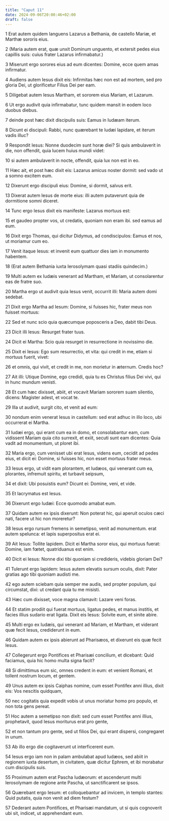 ```yaml
---
title: "Caput 11"
date: 2024-09-06T20:00:46+02:00
draft: false
---
```



1 Erat autem quidem languens Lazarus a Bethania, de castello Mariæ, et Marthæ sororis eius.

2 (Maria autem erat, quæ unxit Dominum unguento, et extersit pedes eius capillis suis: cuius frater Lazarus infirmabatur.)

3 Miserunt ergo sorores eius ad eum dicentes: Domine, ecce quem amas infirmatur.

4 Audiens autem Iesus dixit eis: Infirmitas hæc non est ad mortem, sed pro gloria Dei, ut glorificetur Filius Dei per eam.

5 Diligebat autem Iesus Martham, et sororem eius Mariam, et Lazarum.

6 Ut ergo audivit quia infirmabatur, tunc quidem mansit in eodem loco duobus diebus.

7 deinde post hæc dixit discipulis suis: Eamus in Iudæam iterum.

8 Dicunt ei discipuli: Rabbi, nunc quærebant te Iudæi lapidare, et iterum vadis illuc?

9 Respondit Iesus: Nonne duodecim sunt horæ diei? Si quis ambulaverit in die, non offendit, quia lucem huius mundi videt:

10 si autem ambulaverit in nocte, offendit, quia lux non est in eo.

11 Hæc ait, et post hæc dixit eis: Lazarus amicus noster dormit: sed vado ut a somno excitem eum.

12 Dixerunt ergo discipuli eius: Domine, si dormit, salvus erit.

13 Dixerat autem Iesus de morte eius: illi autem putaverunt quia de dormitione somni diceret.

14 Tunc ergo Iesus dixit eis manifeste: Lazarus mortuus est:

15 et gaudeo propter vos, ut credatis, quoniam non eram ibi. sed eamus ad eum.

16 Dixit ergo Thomas, qui dicitur Didymus, ad condiscipulos: Eamus et nos, ut moriamur cum eo.

17 Venit itaque Iesus: et invenit eum quattuor dies iam in monumento habentem.

18 (Erat autem Bethania iuxta Ierosolymam quasi stadiis quindecim.)

19 Multi autem ex Iudæis venerant ad Martham, et Mariam, ut consolarentur eas de fratre suo.

20 Martha ergo ut audivit quia Iesus venit, occurrit illi: Maria autem domi sedebat.

21 Dixit ergo Martha ad Iesum: Domine, si fuisses hic, frater meus non fuisset mortuus:

22 Sed et nunc scio quia quæcumque poposceris a Deo, dabit tibi Deus.

23 Dicit illi Iesus: Resurget frater tuus.

24 Dicit ei Martha: Scio quia resurget in resurrectione in novissimo die.

25 Dixit ei Iesus: Ego sum resurrectio, et vita: qui credit in me, etiam si mortuus fuerit, vivet:

26 et omnis, qui vivit, et credit in me, non morietur in æternum. Credis hoc?

27 Ait illi: Utique Domine, ego credidi, quia tu es Christus filius Dei vivi, qui in hunc mundum venisti.

28 Et cum hæc dixisset, abiit, et vocavit Mariam sororem suam silentio, dicens: Magister adest, et vocat te.

29 Illa ut audivit, surgit cito, et venit ad eum:

30 nondum enim venerat Iesus in castellum: sed erat adhuc in illo loco, ubi occurrerat ei Martha.

31 Iudæi ergo, qui erant cum ea in domo, et consolabantur eam, cum vidissent Mariam quia cito surrexit, et exiit, secuti sunt eam dicentes: Quia vadit ad monumentum, ut ploret ibi.

32 Maria ergo, cum venisset ubi erat Iesus, videns eum, cecidit ad pedes eius, et dicit ei: Domine, si fuisses hic, non esset mortuus frater meus.

33 Iesus ergo, ut vidit eam plorantem, et Iudæos, qui venerant cum ea, plorantes, infremuit spiritu, et turbavit seipsum,

34 et dixit: Ubi posuistis eum? Dicunt ei: Domine, veni, et vide.

35 Et lacrymatus est Iesus.

36 Dixerunt ergo Iudæi: Ecce quomodo amabat eum.

37 Quidam autem ex ipsis dixerunt: Non poterat hic, qui aperuit oculos cæci nati, facere ut hic non moreretur?

38 Iesus ergo rursum fremens in semetipso, venit ad monumentum. erat autem spelunca: et lapis superpositus erat ei.

39 Ait Iesus: Tollite lapidem. Dicit ei Martha soror eius, qui mortuus fuerat: Domine, iam fœtet, quatriduanus est enim.

40 Dicit ei Iesus: Nonne dixi tibi quoniam si credideris, videbis gloriam Dei?

41 Tulerunt ergo lapidem: Iesus autem elevatis sursum oculis, dixit: Pater gratias ago tibi quoniam audisti me.

42 ego autem sciebam quia semper me audis, sed propter populum, qui circumstat, dixi: ut credant quia tu me misisti.

43 Hæc cum dixisset, voce magna clamavit: Lazare veni foras.

44 Et statim prodiit qui fuerat mortuus, ligatus pedes, et manus institis, et facies illius sudario erat ligata. Dixit eis Iesus: Solvite eum, et sinite abire.

45 Multi ergo ex Iudæis, qui venerant ad Mariam, et Martham, et viderant quæ fecit Iesus, crediderunt in eum.

46 Quidam autem ex ipsis abierunt ad Pharisæos, et dixerunt eis quæ fecit Iesus.

47 Collegerunt ergo Pontifices et Pharisæi concilium, et dicebant: Quid faciamus, quia hic homo multa signa facit?

48 Si dimittimus eum sic, omnes credent in eum: et venient Romani, et tollent nostrum locum, et gentem.

49 Unus autem ex ipsis Caiphas nomine, cum esset Pontifex anni illius, dixit eis: Vos nescitis quidquam,

50 nec cogitatis quia expedit vobis ut unus moriatur homo pro populo, et non tota gens pereat.

51 Hoc autem a semetipso non dixit: sed cum esset Pontifex anni illius, prophetavit, quod Iesus moriturus erat pro gente,

52 et non tantum pro gente, sed ut filios Dei, qui erant dispersi, congregaret in unum.

53 Ab illo ergo die cogitaverunt ut interficerent eum.

54 Iesus ergo iam non in palam ambulabat apud Iudæos, sed abiit in regionem iuxta desertum, in civitatem, quæ dicitur Ephrem, et ibi morabatur cum discipulis suis.

55 Proximum autem erat Pascha Iudæorum: et ascenderunt multi Ierosolymam de regione ante Pascha, ut sanctificarent se ipsos.

56 Quærebant ergo Iesum: et colloquebantur ad invicem, in templo stantes: Quid putatis, quia non venit ad diem festum?

57 Dederant autem Pontifices, et Pharisæi mandatum, ut si quis cognoverit ubi sit, indicet, ut apprehendant eum.

